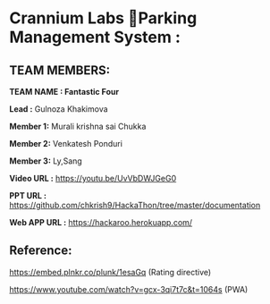 # Crannium Labs Parking Management System :

## TEAM MEMBERS:

**TEAM NAME : Fantastic Four**

**Lead :** Gulnoza Khakimova

**Member 1:** Murali krishna sai Chukka

**Member 2:** Venkatesh Ponduri   

**Member 3:** Ly,Sang

**Video URL :** https://youtu.be/UvVbDWJGeG0

**PPT URL :** https://github.com/chkrish9/HackaThon/tree/master/documentation

**Web APP URL :** https://hackaroo.herokuapp.com/

## Reference:

https://embed.plnkr.co/plunk/1esaGq (Rating directive)

https://www.youtube.com/watch?v=gcx-3qi7t7c&t=1064s (PWA)

